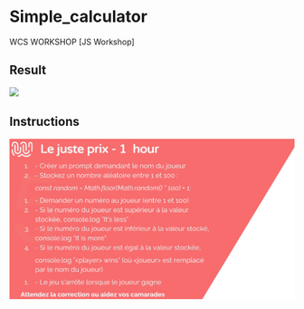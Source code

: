 # Simple_calculator
WCS WORKSHOP [JS Workshop] 

## Result

![](/screen.jpg)

## Instructions

<img src='/assets/readme/juste.jpg' alt="screen presentation">
